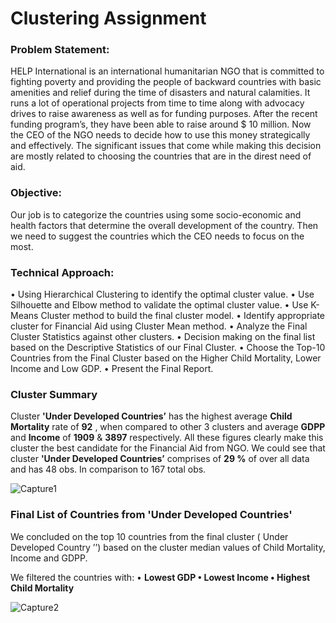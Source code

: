 # Clustering Assignment

### Problem Statement: 
HELP International is an international humanitarian NGO that is committed to fighting poverty and providing the people of backward countries with basic amenities and relief during the time of disasters and natural calamities. It runs a lot of operational projects from time to time along with advocacy drives to raise awareness as well as for funding purposes.
After the recent funding program’s, they have been able to raise around $ 10 million. Now the CEO of the NGO needs to decide how to use this money strategically and effectively. The significant issues that come while making this decision are mostly related to choosing the countries that are in the direst need of aid.

### Objective: 
Our job is to categorize the countries using some socio-economic and health factors that determine the overall development of the country. Then we need to suggest the countries which the CEO needs to focus on the most.

### Technical Approach:

• Using Hierarchical Clustering to identify the optimal cluster value.
• Use Silhouette and Elbow method to validate the optimal cluster value.
• Use K-Means Cluster method to build the final cluster model.
• Identify appropriate cluster for Financial Aid using Cluster Mean method.
• Analyze the Final Cluster Statistics against other clusters.
• Decision making on the final list based on the Descriptive Statistics of our Final Cluster.
• Choose the Top-10 Countries from the Final Cluster based on the Higher Child Mortality, Lower Income and Low GDP.
• Present the Final Report.

### Cluster Summary
Cluster __'Under Developed Countries’__ has the highest average __Child Mortality__ rate of __92__ , when compared to other 3 clusters and average __GDPP__ and __Income__ of __1909__ & __3897__ respectively.
All these figures clearly make this cluster the best candidate for the Financial Aid from NGO.
We could see that cluster __'Under Developed Countries’__ comprises of __29 %__ of over all data and has 48 obs. In comparison to 167 total obs.

![Capture1](https://user-images.githubusercontent.com/85448559/126029501-7fdba019-99a1-4f1d-ad43-3902a93c89e6.JPG)

### Final List of Countries from 'Under Developed Countries'
We concluded on the top 10 countries from the final cluster ( Under Developed Country ’’) based on the cluster median values of Child Mortality, Income and GDPP.

We filtered the countries with:
• __Lowest GDP
• Lowest Income
• Highest Child Mortality__

![Capture2](https://user-images.githubusercontent.com/85448559/126029574-1c492b0a-79e5-4a69-9a10-ab9c3e0a859d.JPG)



